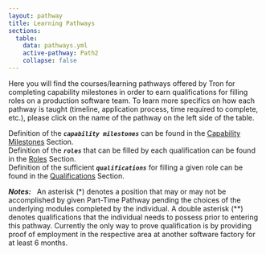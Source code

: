 ```yaml
---
layout: pathway
title: Learning Pathways
sections:
  table:
    data: pathways.yml
    active-pathway: Path2
    collapse: false
---
```


Here you will find the courses/learning pathways offered by Tron for completing capability milestones in order to earn qualifications for filling roles on a production software team.  To learn more specifics on how each pathway is taught (timeline, application process, time required to complete, etc.), please click on the name of the pathway on the left side of the table.

Definition of the ***`capability milestones`*** can be found in the <a href="{{ '/learning/capabilities/' | absolute_url }}">Capability Milestones</a> Section. <br>
Definition of the ***`roles`*** that can be filled by each qualification can be found in the <a href="{{ '/learning/roles/' | absolute_url }}">Roles</a> Section. <br>
Definition of the sufficient ***`qualifications`*** for filling a given role can be found in the <a href="{{ '/learning/qualifications/' | absolute_url }}">Qualifications</a> Section.

***Notes:*** &nbsp; An asterisk (*) denotes a position that may or may not be accomplished by given Part-Time Pathway pending the choices of the underlying modules completed  by the individual.  A double asterisk (**) denotes qualifications that the individual needs to possess prior to entering this pathway.  Currently the only way to prove qualification is by providing proof of employment in the respective area at another software factory for at least 6 months.